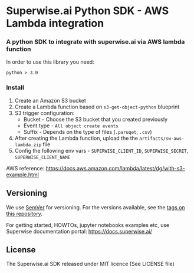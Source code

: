 # Superwise.ai Python SDK - AWS Lambda integration

### A python SDK to integrate with superwise.ai via AWS lambda function

In order to use this library you need:

```
python > 3.0
```

### Install

1. Create an Amazon S3 bucket
2. Create a Lambda function based on `s3-get-object-python` blueprint
3. S3 trigger configuration:
    - Bucket - Choose the S3 bucket that you created previously
    - Event type - `All object create events`
    - Suffix - Depends on the type of files (`.paruqet`, `.csv`)
4. After creating the Lambda function, upload the the `artifacts/sw-aws-lambda.zip` file
5. Config the following env vars - `SUPERWISE_CLIENT_ID`, `SUPERWISE_SECRET`, `SUPERWISE_CLIENT_NAME`
    
AWS reference: https://docs.aws.amazon.com/lambda/latest/dg/with-s3-example.html
    

## Versioning

We use [SemVer](http://semver.org/) for versioning. For the versions available, see the [tags on this repository](https://github.com/your/project/tags).


For getting started, HOWTOs, jupyter notebooks examples etc, use Superwise documentation portal:  https://docs.superwise.ai/


## License
The Superwise.ai SDK released under MIT licence (See LICENSE file)